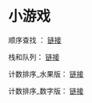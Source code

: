 # 小游戏


顺序查找      ： [链接](https://ayuki1024.github.io/edu_game/shunxuchazhao/)

栈和队列： [链接](https://ayuki1024.github.io/edu_game/stackAndQueue/)

计数排序_水果版： [链接](https://ayuki1024.github.io/edu_game/cntSortFruit/)

计数排序_数字版： [链接](https://ayuki1024.github.io/edu_game/cntSortNumber/)

